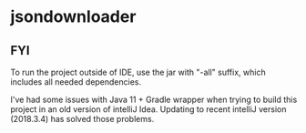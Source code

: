 # jsondownloader

## FYI

To run the project outside of IDE, use the jar with "-all" suffix, which includes all needed dependencies.

I've had some issues with Java 11 + Gradle wrapper when trying to build this project in an old version of intelliJ Idea.
Updating to recent intelliJ version (2018.3.4) has solved those problems.
